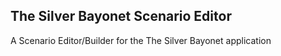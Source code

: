 ## The Silver Bayonet Scenario Editor

A Scenario Editor/Builder for the The Silver Bayonet application
